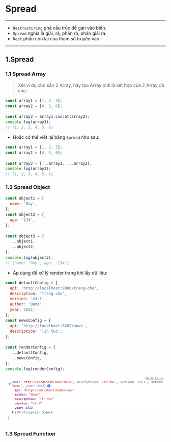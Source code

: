 # Spread

---

- `Destructuring` phá cấu trúc để gán vào biến.
- `Spread` nghĩa là giải, rả, phân rả, phân giải ra.
- `Rest` phần còn lại của tham số truyền vào.

---

## 1.Spread

### 1.1 Spread Array

> Xét ví dụ cho sẵn 2 Array, hãy tạo Array mới là kết hợp của 2 Array đã cho.

```js
const array1 = [1, 2, 3];
const array2 = [4, 5, 6];

const array3 = array1.concat(array2);
console.log(array3);
// [1, 2, 3, 4, 5, 6]
```

- Hoặc có thể viết lại bằng `Spread` như sau:

```js
const array1 = [1, 2, 3];
const array2 = [4, 5, 6];

const array3 = [...array1, ...array2];
console.log(array3);
// [1, 2, 3, 4, 5, 6]
```

### 1.2 Spread Object

```js
const object1 = {
  name: 'Duy',
};
const object2 = {
  age: '134',
};

const object3 = {
  ...object1,
  ...object2,
};
console.log(object3);
// {name: 'Duy', age: '134'}
```

- Áp dụng để xử lý render trang khi lấy dữ liệu: 

```js
const defaultConfig = {
  api: 'http://localhost:8080/trang-chu',
  description: 'Trang chu',
  version: 'v3.1',
  author: 'Demo',
  year: 2022,
};
const newsConfig = {
  api: 'http://localhost:8282/news',
  description: 'Tin tuc',
};

const renderConfig = {
  ...defaultConfig,
  ...newsConfig,
};
console.log(renderConfig);
```
![Spread Object](./images/001.png 'Spread Object')

### 1.3 Spread Function
